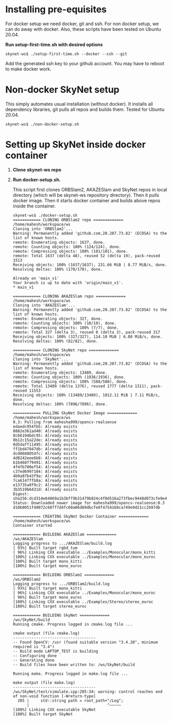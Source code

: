 # Installing pre-equisites

For docker setup we need docker, git and ssh. For non docker setup, we can do away with docker. Also, these scripts have been tested on Ubuntu 20.04.

**Run setup-first-time.sh with desired options**

```
skynet-ws$ ./setup-first-time.sh --docker --ssh --git
```
Add the generated ssh key to your github account. You may have to reboot to make docker work.


# Non-docker SkyNet setup

This simply automates usual installation (without docker). It installs all dependency libraries, git
pulls all repos and builds them. Tested for Ubuntu 20.04.

```
skynet-ws$ ./non-docker-setup.sh
```

# Setting up SkyNet inside docker container

1. **Clone skynet-ws repo**


2. **Run docker-setup.sh.**

   This script first clones ORBSlam2, AKAZESlam and SkyNet repos in local directory (which will be skynet-ws repository directory). Then it pulls docker image. Then it starts docker container and builds above repos inside the container.

    ```
    skynet-ws$ ./docker-setup.sh 
    ============ CLONING ORBSlam2 repo =============
    /home/mahesh/workspace/ws
    Cloning into 'ORBSlam2'...
    Warning: Permanently added 'github.com,20.207.73.82' (ECDSA) to the list of known hosts.
    remote: Enumerating objects: 1637, done.
    remote: Counting objects: 100% (124/124), done.
    remote: Compressing objects: 100% (101/101), done.
    remote: Total 1637 (delta 48), reused 52 (delta 19), pack-reused 1513
    Receiving objects: 100% (1637/1637), 231.66 MiB | 8.77 MiB/s, done.
    Resolving deltas: 100% (170/170), done.
    
    Already on 'main_v1'
    Your branch is up to date with 'origin/main_v1'.
    * main_v1
    
    ============ CLONING AKAZESlam repo =============
    /home/mahesh/workspace/ws
    Cloning into 'AKAZESlam'...
    Warning: Permanently added 'github.com,20.207.73.82' (ECDSA) to the list of known hosts.
    remote: Enumerating objects: 327, done.
    remote: Counting objects: 100% (10/10), done.
    remote: Compressing objects: 100% (7/7), done.
    remote: Total 327 (delta 3), reused 8 (delta 3), pack-reused 317
    Receiving objects: 100% (327/327), 114.10 MiB | 6.08 MiB/s, done.
    Resolving deltas: 100% (82/82), done.
    
    ============ CLONING SkyNet repo =============
    /home/mahesh/workspace/ws
    Cloning into 'SkyNet'...
    Warning: Permanently added 'github.com,20.207.73.82' (ECDSA) to the list of known hosts.
    remote: Enumerating objects: 13489, done.
    remote: Counting objects: 100% (1936/1936), done.
    remote: Compressing objects: 100% (588/588), done.
    remote: Total 13489 (delta 1376), reused 1777 (delta 1311), pack-reused 11553
    Receiving objects: 100% (13489/13489), 1012.11 MiB | 7.11 MiB/s, done.
    Resolving deltas: 100% (7896/7896), done.
    
    ============ PULLING SkyNet Docker Image =============
    /home/mahesh/workspace/ws
    0.3: Pulling from mahesha999/opencv-realsense
    edaedc954fb5: Already exists 
    0882e361ad40: Already exists 
    8cb6194bdc95: Already exists 
    0b12c15a22de: Already exists 
    0d5daff11495: Already exists 
    ff1bd47047db: Already exists 
    dcd0688054fc: Already exists 
    4d8242eee6b8: Already exists 
    b1b468f79491: Already exists 
    4f4fb700ef54: Already exists 
    c37ed6997104: Already exists 
    4b9a87b43f9a: Already exists 
    7ca6147ffb8a: Already exists 
    e13735a0f9c2: Already exists 
    3b3519b6431d: Already exists 
    Digest: sha256:dcd314e64069a1b3bff9b31479b024c4f0d516a273fbec9448d073cfe9e4dbf9
    Status: Downloaded newer image for mahesha999/opencv-realsense:0.3
    d10b0051f40072c68ff7d4fc60a06d89dbcfe0f4754168ca749e9d21cc2b97db
    
    ============ CREATING SkyNet Docker Container =============
    /home/mahesh/workspace/ws
    Container started
    
    ============ BUILDING AKAZESlam =============
    /ws/AKAZESlam
    Logging progress to .../AKAZESlam/build.log
    [ 93%] Built target rgbd_tum
    [ 96%] Linking CXX executable ../Examples/Monocular/mono_kitti
    [100%] Linking CXX executable ../Examples/Monocular/mono_euroc
    [100%] Built target mono_kitti
    [100%] Built target mono_euroc
    
    ============ BUILDING ORBSlam2 =============
    /ws/ORBSlam2
    Logging progress to .../ORBSlam2/build.log
    [ 93%] Built target mono_kitti
    [ 96%] Linking CXX executable ../Examples/Monocular/mono_euroc
    [ 96%] Built target mono_euroc
    [100%] Linking CXX executable ../Examples/Stereo/stereo_euroc
    [100%] Built target stereo_euroc
    
    ============ BUILDING SkyNet =============
    /ws/SkyNet/build
    Running cmake. Progress logged in cmake.log file ...
    
    cmake output (file cmake.log)
    ------------------------------------
    -- Found OpenCV: /usr (found suitable version "3.4.20", minimum required is "3.4") 
    -- Build mode LAPTOP_TEST is building
    -- Configuring done
    -- Generating done
    -- Build files have been written to: /ws/SkyNet/build
    
    Running make. Progress logged in make.log file ...
    
    make output (file make.log)
    ------------------------------------
    /ws/SkyNet/test/simulate.cpp:205:34: warning: control reaches end of non-void function [-Wreturn-type]
      205 |     std::string path = root_path+"/Log";
          |                                  ^~~~~~
    [100%] Linking CXX executable SkyNet
    [100%] Built target SkyNet
    ```

